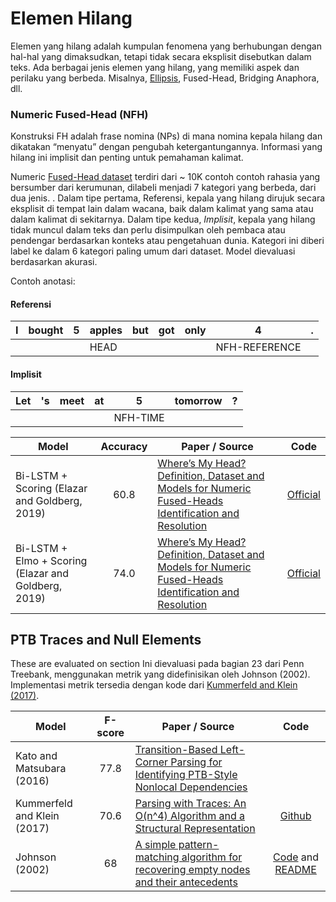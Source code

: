 # Elemen Hilang

Elemen yang hilang adalah kumpulan fenomena yang berhubungan dengan hal-hal yang dimaksudkan, tetapi tidak secara eksplisit disebutkan dalam teks. Ada berbagai jenis elemen yang hilang, yang memiliki aspek dan perilaku yang berbeda. 
Misalnya, [Ellipsis](https://en.wikipedia.org/wiki/Ellipsis_(linguistics)), Fused-Head, Bridging Anaphora, dll.


### Numeric Fused-Head (NFH)
Konstruksi FH adalah frase nomina (NPs) di mana nomina kepala hilang dan dikatakan “menyatu” dengan pengubah ketergantungannya. Informasi yang hilang ini implisit dan penting untuk pemahaman kalimat.

Numeric [Fused-Head dataset](https://github.com/yanaiela/num_fh/tree/master/data/resolution/processed)
terdiri dari ~ 10K contoh contoh rahasia yang bersumber dari kerumunan, dilabeli menjadi 7 kategori yang berbeda, dari dua jenis.
. Dalam tipe pertama, Referensi, kepala yang hilang dirujuk secara eksplisit di tempat lain dalam wacana, baik dalam kalimat yang sama atau dalam kalimat di sekitarnya. Dalam tipe kedua, *Implisit*, kepala yang hilang tidak muncul dalam teks dan perlu disimpulkan oleh pembaca atau pendengar berdasarkan konteks atau pengetahuan dunia. Kategori ini diberi label ke dalam 6 kategori paling umum dari dataset. Model dievaluasi berdasarkan akurasi.


Contoh anotasi:

#### Referensi

| I | bought | 5 | apples | but | got | only | 4 | . |
| --- | --- | --- | --- | --- | --- | --- | --- | --- |
|   |        |   | HEAD   |     |     |      | NFH-REFERENCE | |

#### Implisit

| Let | 's | meet | at | 5 | tomorrow | ? |
| --- | --- | --- | --- | --- | --- | --- |
|     |    |      |    | NFH-TIME |   |   |


| Model           | Accuracy  |  Paper / Source | Code |
| ------------- | :-----:| --- | :-----: |
| Bi-LSTM + Scoring (Elazar and Goldberg, 2019) | 60.8 | [Where’s My Head? Definition, Dataset and Models for Numeric Fused-Heads Identification and Resolution](https://arxiv.org/abs/1905.10886) | [Official](https://github.com/yanaiela/num_fh) |
| Bi-LSTM + Elmo + Scoring (Elazar and Goldberg, 2019) | 74.0 | [Where’s My Head? Definition, Dataset and Models for Numeric Fused-Heads Identification and Resolution](https://arxiv.org/abs/1905.10886) | [Official](https://github.com/yanaiela/num_fh) |

## PTB Traces and Null Elements

These are evaluated on section Ini dievaluasi pada bagian 23 dari Penn Treebank, menggunakan metrik yang didefinisikan oleh Johnson (2002).
Implementasi metrik tersedia dengan kode dari [Kummerfeld and Klein (2017)](https://github.com/jkkummerfeld/1ec-graph-parser/tree/master/evaluation).

| Model           | F-score  |  Paper / Source | Code |
| ------------- | :-----:| --- | :-----: |
| Kato and Matsubara (2016) | 77.8 | [Transition-Based Left-Corner Parsing for Identifying PTB-Style Nonlocal Dependencies](https://www.aclweb.org/anthology/P16-1088) | 
| Kummerfeld and Klein (2017) | 70.6 | [Parsing with Traces: An O(n^4) Algorithm and a Structural Representation](https://aclweb.org/anthology/papers/Q/Q17/Q17-1031/) | [Github](https://github.com/jkkummerfeld/1ec-graph-parser)
| Johnson (2002) | 68 | [A simple pattern-matching algorithm for recovering empty nodes and their antecedents](https://www.aclweb.org/anthology/P02-1018) | [Code](http://web.science.mq.edu.au/~mjohnson/code/Restorer.tbz) and [README](http://web.science.mq.edu.au/~mjohnson/code/Restorer-README.txt)

